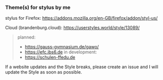 ### Theme(s) for stylus by me

stylus for Firefox: https://addons.mozilla.org/en-GB/firefox/addon/styl-us/

Cloud (brandenburg.cloud):
https://userstyles.world/style/13089/
> planned:
>  - https://gauss-gymnasium.de/gawo/
>  - https://efc.ibs6.de
> in development:
>  - https://schulen-ffedu.de

If a website updates and the Style breaks, please create an issue and I will update the Style as soon as possible.
